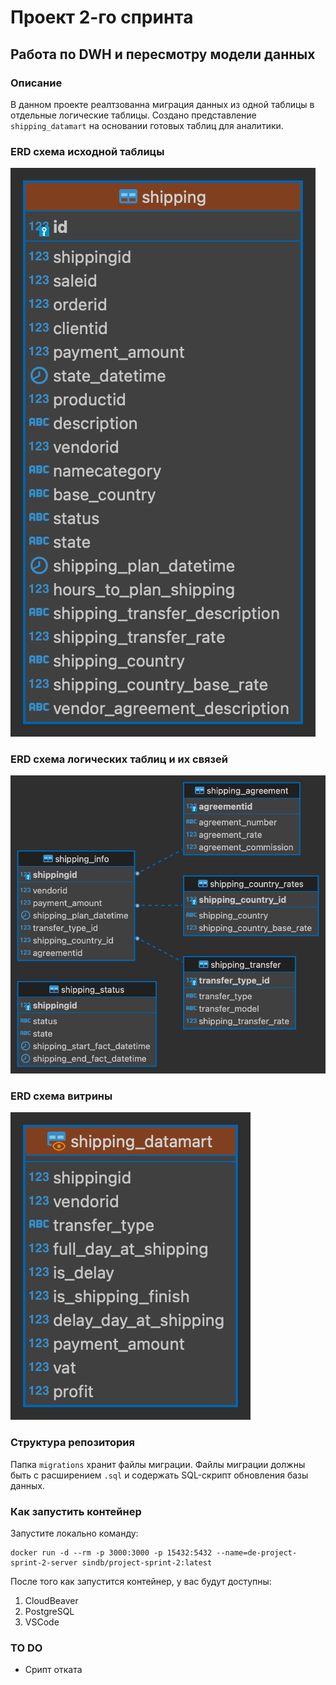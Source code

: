 # Проект 2-го спринта
## Работа по DWH и пересмотру модели данных

### Описание
В данном проекте реалтзованна миграция данных из одной таблицы в отдельные логические таблицы.
Создано представление `shipping_datamart` на основании готовых таблиц для аналитики. 
### ERD схема исходной таблицы
![Image alt](https://github.com/kuolematon/de-project-sprint-2/blob/main/image/shipping.png)
### ERD схема логических таблиц и их связей
![Image alt](https://github.com/kuolematon/de-project-sprint-2/blob/main/image/tables.png)
### ERD схема витрины
![Image alt](https://github.com/kuolematon/de-project-sprint-2/blob/main/image/shipping_datamart.png)

### Структура репозитория
Папка `migrations` хранит файлы миграции. 
Файлы миграции должны быть с расширением `.sql` и содержать SQL-скрипт обновления базы данных.

### Как запустить контейнер
Запустите локально команду:

```
docker run -d --rm -p 3000:3000 -p 15432:5432 --name=de-project-sprint-2-server sindb/project-sprint-2:latest
```

После того как запустится контейнер, у вас будут доступны:
1. CloudBeaver
2. PostgreSQL
3. VSCode

### TO DO
- Срипт отката
